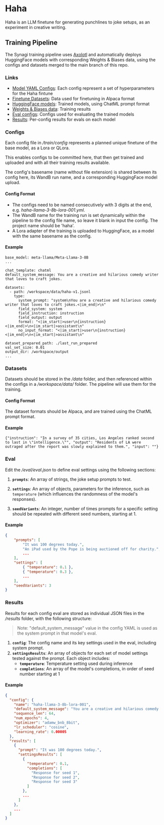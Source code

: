 # Haha

Haha is an LLM finetune for generating punchlines to joke setups, as an experiment in creative writing.

## Training Pipeline

The Synagi training pipeline uses [Axolotl](https://github.com/OpenAccess-AI-Collective/axolotl) and automatically deploys HuggingFace models with corresponding Weights & Biases data, using the configs and datasets merged to the main branch of this repo.

### Links
- [Model YAML Configs](https://github.com/synagi/haha/tree/main/train/config): Each config represent a set of hyperparameters for the Haha fintune
- [Finetune Datasets](https://github.com/synagi/haha/tree/main/train/data): Data used for finetuning in Alpaca format
- [HuggingFace models](https://huggingface.co/synagi): Trained models, using ChatML prompt format
- [Weights & Biases data](https://wandb.ai/freegheist/haha?nw=nwuserfreegheist): Training results
- [Eval configs](https://github.com/synagi/haha/tree/main/train/eval): Configs used for evaluating the trained models
- [Results](https://github.com/synagi/haha/tree/main/train/results): Per-config results for evals on each model

### Configs
Each config file in */train/config* represents a planned unique finetune of the base model, as a Lora or QLora.  

This enables configs to be committed here, that then get trained and uploaded and with all their training results available.

The config's basename (name without file extension) is shared between its config here, its WandB run name, and a corresponding HuggingFace model upload.

#### Config Format  

- The configs need to be named consecutively with 3 digits at the end, e.g. *haha-llama-3-8b-lora-001.yml*.
- The WandB name for the training run is set dynamically within the pipeline to the config file name, so leave it blank in input the config.  The project name should be 'haha'.
- A Lora adapter of the training is uploaded to HuggingFace, as a model with the same basename as the config.

#### Example
```
base_model: meta-llama/Meta-Llama-3-8B
...

chat_template: chatml
default_system_message: You are a creative and hilarious comedy writer that loves to craft jokes.

datasets:
  - path: /workspace/data/haha-v1.jsonl
    type:
      system_prompt: "system\nYou are a creative and hilarious comedy writer that loves to craft jokes.<|im_end|>\n"
      field_system: system
      field_instruction: instruction
      field_output: output
      format: "<|im_start|>user\n{instruction}<|im_end|>\n<|im_start|>assistant\n"
      no_input_format: "<|im_start|>user\n{instruction}<|im_end|>\n<|im_start|>assistant\n"

dataset_prepared_path: ./last_run_prepared
val_set_size: 0.01
output_dir: /workspace/output
...
```

### Datasets
Datasets should be stored in the */data* folder, and then referenced within the configs in a */workspace/data/* folder.  The pipeline will use them for the training.

#### Config Format
The dataset formats should be Alpaca, and are trained using the ChatML prompt format.

#### Example
```
{"instruction": "In a survey of 35 cities, Los Angeles ranked second to last in \"intelligence.\"", "output": "Residents of LA were outraged after the report was slowly explained to them.", "input": ""}
```

### Eval

Edit the */eval/eval.json* to define eval settings using the following sections:

1. **`prompts`**: An array of strings, the joke setup prompts to test.

2. **`settings`**: An array of objects, parameters for the inference, such as `temperature` (which influences the randomness of the model's responses).

3. **`seedVariants`**: An integer, number of times prompts for a specific setting should be repeated with different seed numbers, starting at 1.

#### Example

```json
{
    "prompts": [
        "It was 100 degrees today.",
        "An iPad used by the Pope is being auctioned off for charity.",
        ...
    ],
    "settings": [
        { "temperature": 0.1 },
        { "temperature": 0.3 },
        ...
    ],
    "seedVariants": 3
}
```


### Results

Results for each config eval are stored as individual JSON files in the */results* folder, with the following structure:

> Note: "default_system_message" value in the config YAML is used as the system prompt in that model's eval.

1. **`config`**: The config name and its key settings used in the eval, including system prompt.
2. **`settingsResults`**: An array of objects for each set of model settings tested against the prompt. Each object includes:
   - **`temperature`**: Temperature setting used during inference
   - **`completions`**: An array of the model's completions, in order of seed number starting at 1

#### Example

```json
{
  "config": {
    "name": "haha-llama-3-8b-lora-001",
    "default_system_message": "You are a creative and hilarious comedy writer that loves to craft jokes.",
    "sequence_len": 64,
    "num_epochs": 4,
    "optimizer": "adamw_bnb_8bit",
    "lr_scheduler": "cosine",
    "learning_rate": 0.00005
  },
  "results": [
    {
      "prompt": "It was 100 degrees today.",
      "settingsResults": [
        {
          "temperature": 0.1,
          "completions": [
            "Response for seed 1",
            "Response for seed 2",
            "Response for seed 3"
          ]
        },
        ...
      ]
    },
    ...
  ]
}
```

